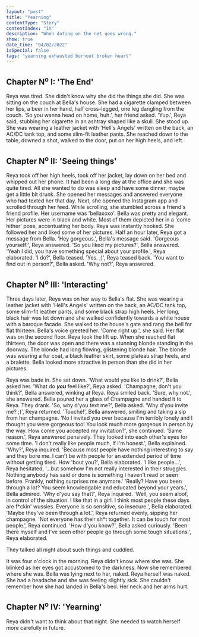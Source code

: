 ```yaml
---
layout: "post"
title: "Yearning"
contentType: "Story"
contentIndex: "IX"
description: "When dating on the net goes wrong."
show: true
date_time: "04/02/2022"
isSpecial: false
tags: "yearning exhausted burnout broken heart"
---
```


## Chapter N<sup>o</sup> I: 'The End'

Reya was tired. She didn't know why she did the things she did. She was sitting on the couch at Bella's house. She had a cigarette clamped between her lips, a beer in her hand, half cross-legged, one leg dangling from the couch. 'So you wanna head on home, huh.', her friend asked. 'Yup.', Reya said, stubbing her cigarette in an ashtray shaped like a skull. She stood up. She was wearing a leather jacket with 'Hell's Angels' written on the back, an AC/DC tank top, and some slim-fit leather pants. She reached down to the table, downed a shot, walked to the door, put on her high heels, and left.

## Chapter N<sup>o</sup> II: 'Seeing things'

Reya took off her high heels, took off her jacket, lay down on her bed and whipped out her phone. It had been a long day at the office and she was quite tired. All she wanted to do was sleep and have some dinner, maybe get a little bit drunk. She opened her messages and answered everyone who had texted her that day. Next, she opened the Instagram app and scrolled through her feed. While scrolling, she stumbled across a friend's friend profile. Her username was 'bellaxoxo'. Bella was pretty and elegant. Her pictures were in black and white. Most of them depicted her in a 'come hither' pose, accentuating her body. Reya was instantly hooked. She followed her and liked some of her pictures. Half an hour later, Reya got a message from Bella. 'Hey gorgeous.', Bella's message said. 'Gorgeous yourself!', Reya answered. 'So you liked my pictures?', Bella answered. 'Yeah I did, you have something special about your profile.', Reya elaborated. 'I do?', Bella teased. 'Yes. ;)', Reya teased back. 'You want to find out in person?', Bella asked. 'Why not?', Reya answered.

## Chapter N<sup>o</sup> III: 'Interacting'

Three days later, Reya was on her way to Bella's flat. She was wearing a leather jacket with 'Hell's Angels' written on the back, an AC/DC tank top, some slim-fit leather pants, and some black strap high heels. Her long, black hair was let down and she walked confidently towards a white house with a baroque facade. She walked to the house's gate and rang the bell for flat thirteen. Bella's voice greeted her. 'Come right up.', she said. Her flat was on the second floor. Reya took the lift up. When
she reached flat thirteen, the door was open and there was a stunning blonde standing in the doorway. The blonde had long flowing, glistening blonde hair. The blonde was wearing a fur coat, a black leather skirt, some plateau strap heels, and a bralette. Bella looked more attractive in person than she did in her pictures.

Reya was bade in. She sat down. 'What would you like to drink?', Bella asked her. 'What do ***you*** feel like?', Reya asked. 'Champagne, don't you think?', Bella answered, winking at Reya. Reya smiled back. 'Sure, why not.', she answered. Bella poured her a glass of Champagne and handed it to Reya. They drank. 'So, why d'you text me?', Bella asked. 'Why d'you invite me? ;)', Reya returned. 'Touché!', Bella answered, smiling and taking a sip from her champagne. 'No I invited you over because I'm terribly lonely and I thought you were gorgeous too! You look much more gorgeous in person by the way. How come you accepted my invitation?', she continued. 'Same reason.', Reya answered pensively. They looked into each other's eyes for some time. 'I don't really like people much, if I'm honest.', Bella explained. 'Why?', Reya inquired. 'Because most people have nothing interesting to say and they bore me. I can't be with people for an extended period of time without getting tired. How 'bout you?', Bella elaborated. 'I like people...', Reya hesitated, '...but somehow I'm not really interested in their struggles. Nothing anybody has said or done is something I haven't read or seen before. Frankly, nothing surprises me anymore.' 'Really? Have you been through a lot? You seem knowledgable and educated beyond your years.', Bella admired. 'Why d'you say that?', Reya inquired. 'Well, you seem aloof, in control of the situation. I like that in a girl. I think most people these days are f*ckin' wussies. Everyone is so sensitive, so insecure.', Bella elaborated. 'Maybe they've been through a lot.', Reya returned evenly, sipping her champagne. 'Not everyone has their sh\*t together. It can be touch for most people.', Reya continued. 'How d'you know?', Bella asked curiously. 'Been there myself and I've seen other people go through some tough situations.', Reya elaborated.

They talked all night about such things and cuddled.

It was four o'clock in the morning. Reya didn't know where she was. She blinked as her eyes got accustomed to the darkness. Now she remembered where she was. Bella was lying next to her, naked. Reya herself was naked. She had a headache and she was feeling slightly sick. She couldn't remember how she had landed in Bella's bed. Her neck and her arms hurt.

## Chapter N<sup>o</sup> IV: 'Yearning'

Reya didn't want to think about that night. She needed to watch herself more carefully in future.
